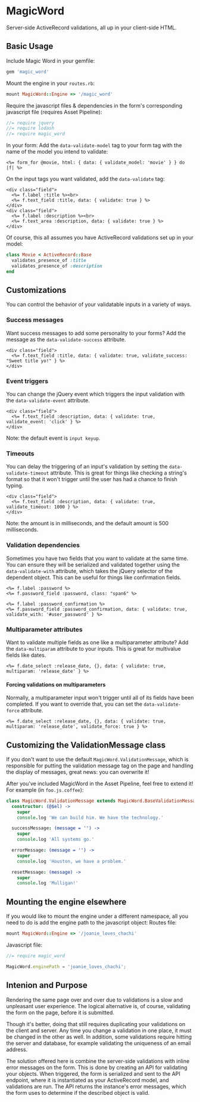 # MagicWord
Server-side ActiveRecord validations, all up in your client-side HTML.

## Basic Usage
Include Magic Word in your gemfile:
```ruby
gem 'magic_word'
```
Mount the engine in your `routes.rb`:
```ruby
mount MagicWord::Engine => '/magic_word'
```
Require the javascript files & dependencies in the form's corresponding javascript file (requires Asset Pipeline):
```js
//= require jquery
//= require lodash
//= require magic_word
```

In your form:
Add the `data-validate-model` tag to your form tag with the name of the model you intend to validate:
```erb
<%= form_for @movie, html: { data: { validate_model: 'movie' } } do |f| %>
```
On the input tags you want validated, add the `data-validate` tag:
```erb
<div class="field">
  <%= f.label :title %><br>
  <%= f.text_field :title, data: { validate: true } %>
</div>
<div class="field">
  <%= f.label :description %><br>
  <%= f.text_area :description, data: { validate: true } %>
</div>
```

Of course, this all assumes you have ActiveRecord validations set up in your model:
```ruby
class Movie < ActiveRecord::Base
  validates_presence_of :title
  validates_presence_of :description
end
```

## Customizations
You can control the behavior of your validatable inputs in a variety of ways.

### Success messages
Want success messages to add some personality to your forms? Add the message as the `data-validate-success` attribute.
```erb
<div class="field">
  <%= f.text_field :title, data: { validate: true, validate_success: "Sweet title yo!" } %>
</div>
```

### Event triggers
You can change the jQuery event which triggers the input validation with the `data-validate-event` attribute.
```erb
<div class="field">
  <%= f.text_field :description, data: { validate: true, validate_event: 'click' } %>
</div>
```
Note: the default event is `input keyup`.

### Timeouts
You can delay the triggering of an input's validation by setting the `data-validate-timeout` attribute. This is great for things like checking a string's format so that it won't trigger until the user has had a chance to finish typing.
```erb
<div class="field">
  <%= f.text_field :description, data: { validate: true, validate_timeout: 1000 } %>
</div>
```
Note: the amount is in milliseconds, and the default amount is 500 milliseconds.

### Validation dependencies
Sometimes you have two fields that you want to validate at the same time. You can ensure they will be serialized and validated together using the `data-validate-with` attribute, which takes the jQuery selector of the dependent object. This can be useful for things like confirmation fields.
```erb
<%= f.label :password %>
<%= f.password_field :password, class: "span6" %>

<%= f.label :password_confirmation %>
<%= f.password_field :password_confirmation, data: { validate: true, validate_with: '#user_password' } %>
```

### Multiparameter attributes
Want to validate multiple fields as one like a multiparameter attribute? Add the `data-multiparam` attribute to your inputs. This is great for multivalue fields like dates.
```erb
<%= f.date_select :release_date, {}, data: { validate: true, multiparam: 'release_date' } %>
```

#### Forcing validations on multiparameters
Normally, a multiparameter input won't trigger until all of its fields have been completed. If you want to override that, you can set the `data-validate-force` attribute.
```erb
<%= f.date_select :release_date, {}, data: { validate: true, multiparam: 'release_date', validate_force: true } %>
```

## Customizing the ValidationMessage class
If you don't want to use the default `MagicWord.ValidationMessage`, which is responsible for putting the validation message tag on the page and handling the display of messages, great news: you can overwrite it!

After you've included MagicWord in the Asset Pipeline, feel free to extend it! For example (in `foo.js.coffee`):
```coffeescript
class MagicWord.ValidationMessage extends MagicWord.BaseValidationMessage
  constructor: (@$el) ->
    super
    console.log 'We can build him. We have the technology.'

  successMessage: (message = '') ->
    super
    console.log 'All systems go.'

  errorMessage: (message = '') ->
    super
    console.log 'Houston, we have a problem.'

  resetMessage: (message) ->
    super
    console.log 'Mulligan!'
```

## Mounting the engine elsewhere
If you would like to mount the engine under a different namespace, all you need to do is add the engine path to the javascript object:
Routes file:
```ruby
mount MagicWord::Engine => '/joanie_loves_chachi'
```
Javascript file:
```javascript
//= require magic_word

MagicWord.enginePath = 'joanie_loves_chachi';
```

## Intenion and Purpose
Rendering the same page over and over due to validations is a slow and unpleasant user experience. The logical alternative is, of course, validating the form on the page, before it is submitted.

Though it's better, doing that still requires duplicating your validations on the client and server. Any time you change a validation in one place, it must be changed in the other as well. In addition, some validations require hitting the server and database, for example validating the uniqueness of an email address.

The solution offered here is combine the server-side validations with inline error messages on the form. This is done by creating an API for validating your objects. When triggered, the form is serialized and sent to the API endpoint, where it is instantiated as your ActiveRecord model, and validations are run. The API returns the instance's error messages, which the form uses to determine if the described object is valid.
